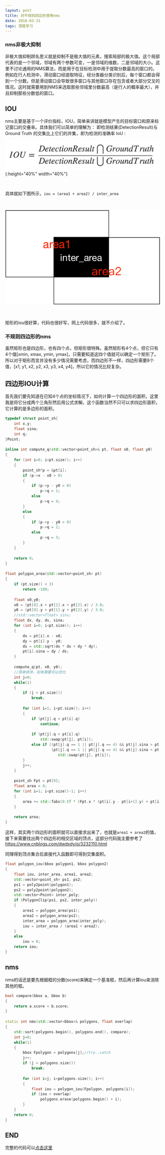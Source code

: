 ```yaml
---
layout: post
title: 对不规则四边形使用nms
date: 2018-03-31
tags: 深度学习
---
```


### nms非极大抑制

非极大值抑制顾名思义就是抑制不是极大值的元素，搜索局部的极大值。这个局部代表的是一个邻域，邻域有两个参数可变，一是邻域的维数，二是邻域的大小。这里不讨论通用的NMS算法，而是用于在目标检测中用于提取分数最高的窗口的。例如在行人检测中，滑动窗口经提取特征，经分类器分类识别后，每个窗口都会得到一个分数。但是滑动窗口会导致很多窗口与其他窗口存在包含或者大部分交叉的情况。这时就需要用到NMS来选取那些邻域里分数最高（是行人的概率最大），并且抑制那些分数低的窗口。

## IOU

nms主要是基于一个评价指标，IOU，简单来讲就是模型产生的目标窗口和原来标记窗口的交叠率。具体我们可以简单的理解为： 即检测结果(DetectionResult)与 Ground Truth 的交集比上它们的并集，即为检测的准确率 IoU :

![](/images/posts/2018-03-31-compute_iou/formula.jpg){:height="40%" width="40%"}

<br/>

具体就如下图所示，`iou = (area1 + area2) / inter_area`

<br/>

![](/images/posts/2018-03-31-compute_iou/iou.png)

<br/>

矩形的iou很好算，代码也很好写，网上代码很多，就不介绍了。

### 不规则四边形的nms

虽然矩形也是四边形，也有四个点，但矩形很特殊。虽然矩形有4个点，但它只有4个值[xmin, xmax, ymin, ymax]，只需要知道这四个值就可以确定一个矩形了。所以对于矩形而言并没有多少情况需要考虑，而四边形不一样，四边形需要8个值，[x1, y1, x2, y2, x3, y3, x4, y4]，所以它的情况比较复杂。

## 四边形IOU计算

首先我们要先知道在已知4个点的坐标情况下，如何计算一个四边形的面积，这里我是将它分成两个三角形然后用公式求解。这个函数当然不只可以求四边形面积，它计算的是多边形的面积。

```C++
typedef struct point_sh{
    int x,y;
    float sina;
    int q;
}Point;

inline int compute_q(std::vector<point_sh>& pt, float x0, float y0)
{
    for (int i=0; i<pt.size(); i++)
    {
        point_sh*p = &pt[i];
        if (p->x - x0 > 0)
        {
            if (p->y - y0 > 0)
                p->q = 1;
            else
                p->q = 4;
        }
        else
        {
            if (p->y - y0 > 0)
                p->q = 2;
            else
                p->q = 3;        
        }
    }

    return 0;
}

float polygon_area(std::vector<point_sh> pt)
{
    if (pt.size() < 3)
        return -100;

    float x0,y0;
    x0 = (pt[0].x + pt[1].x + pt[2].x) / 3.0;
    y0 = (pt[0].y + pt[1].y + pt[2].y) / 3.0;
    //std::vector<float> sins;
    float dx, dy, ds, sina;
    for (int i=0; i<pt.size(); i++)
    {
        dx = pt[i].x - x0;
        dy = pt[i].y - y0;
        ds = std::sqrt(dx * dx + dy * dy);
        pt[i].sina = dy / ds;
    }

    compute_q(pt, x0, y0);
    //简单排序，如有需要可以优化
    int j=0;
    while(1)
    {
        if (j > pt.size())
            break;

        for (int i=1; i<pt.size(); i++)
        {
            if (pt[j].q < pt[i].q)
                continue;
            
            if (pt[j].q > pt[i].q)
                std::swap(pt[j], pt[i]);
            else if ((pt[j].q == 1 || pt[j].q == 4) && pt[j].sina > pt[i].sina ||
                     (pt[j].q == 1 || pt[j].q == 4) && pt[j].sina < pt[i].sina)
                        std::swap(pt[j], pt[i]);
        }
        j++;
    }

    point_sh Fpt = pt[0];
    float area = 0;
    for (int i=1; i<pt.size()-1; i++)
    {
        area += std::fabs(0.5f * (Fpt.x * (pt[i].y - pt[i+1].y) + pt[i].x * (Fpt.y - pt[i].y) + pt[i+1].x * (pt[i+1].y - Fpt.y)));
    }

    return area;
}
```

这样，其实两个四边形的面积就可以直接求出来了，也就是`area1 + area2`的值，接下来需要找出两个四边形的相交区域的顶点，这部分代码我主要参考了 <https://www.cnblogs.com/dwdxdy/p/3232110.html>

同理得到顶点集合后直接代入函数即可得到交集面积。

```C++
float polygon_iou(bbox polygon1, bbox polygon2)
{
    float iou, inter_area, area1, area2;
    std::vector<point_sh> ps1, ps2;
    ps1 = poly2point(polygon1);
    ps2 = poly2point(polygon2);
    std::vector<Point> inter_poly;
    if (PolygonClip(ps1, ps2, inter_poly))
    {
        area1 = polygon_area(ps1);
        area2 = polygon_area(ps2);
        inter_area = polygon_area(inter_poly);
        iou = inter_area / (area1 + area2);
    }
    else
        iou = 0;
    return iou;
}
```

## nms

nms的话还是要先根据框的分数(score)来确定一个基准框，然后再计算iou来消除其他的框。

```C++
bool compare(bbox a, bbox b)
{
    return a.score < b.score;
}

static int nms(std::vector<bbox>& polygons, float overlap)
{
    std::sort(polygons.begin(), polygons.end(), compare);
    int j=0;
    while(1)
    {
        bbox Fpolygon = polygons[j];//try..catch
        j++;
        if (j > polygons.size())
            break;
        
        for (int i=j; i<polygons.size(); i++)
        {
            float iou = polygon_iou(Fpolygon, polygons[i]);
            if (iou > overlap)
                polygons.erase(polygons.begin() + i);
        }
    }
    return 0;
}
```

## END

完整的代码可以[点击这里](https://github.com/FreshMOU/ncnn/blob/master/examples/ssd/textboxes.cpp)